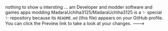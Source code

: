 nothing to show u intersting ...
am Developer and modder software and games apps modding
MadaraUchiha3125/MadaraUchiha3125 is a ✨ special ✨ repository because its `README.md` (this file) appears on your GitHub profile.
You can click the Preview link to take a look at your changes.
--->
